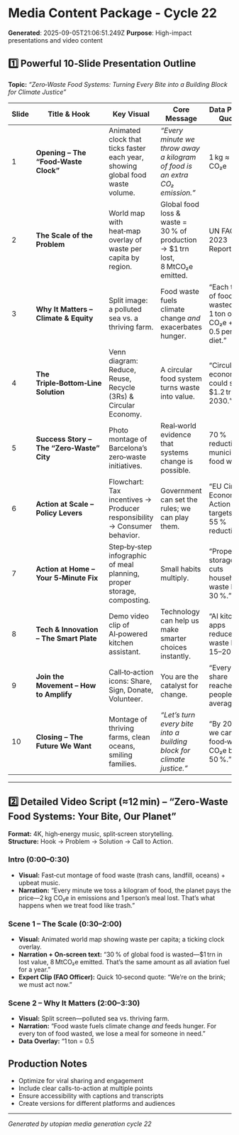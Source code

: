 # Media Content Package - Cycle 22

**Generated**: 2025-09-05T21:06:51.249Z
**Purpose**: High-impact presentations and video content

## 1️⃣ Powerful 10‑Slide Presentation Outline  
**Topic:** *“Zero‑Waste Food Systems: Turning Every Bite into a Building Block for Climate Justice”*  

| Slide | Title & Hook | Key Visual | Core Message | Data Point / Quote |
|-------|--------------|------------|---------------|--------------------|
| 1 | **Opening – The “Food‑Waste Clock”** | Animated clock that ticks faster each year, showing global food waste volume. | *“Every minute we throw away a kilogram of food is an extra CO₂ emission.”* | 1 kg ≈ 2 kg CO₂e |
| 2 | **The Scale of the Problem** | World map with heat‑map overlay of waste per capita by region. | Global food loss & waste = 30 % of production → $1 trn lost, 8 MtCO₂e emitted. | UN FAO 2023 Report |
| 3 | **Why It Matters – Climate & Equity** | Split image: a polluted sea vs. a thriving farm. | Food waste fuels climate change *and* exacerbates hunger. | “Each ton of food wasted = 1 ton of CO₂e + 0.5 person’s diet.” |
| 4 | **The Triple‑Bottom‑Line Solution** | Venn diagram: Reduce, Reuse, Recycle (3Rs) & Circular Economy. | A circular food system turns waste into value. | “Circular economy could save $1.2 trn by 2030.” |
| 5 | **Success Story – The “Zero‑Waste” City** | Photo montage of Barcelona’s zero‑waste initiatives. | Real‑world evidence that systems change is possible. | 70 % reduction in municipal food waste. |
| 6 | **Action at Scale – Policy Levers** | Flowchart: Tax incentives → Producer responsibility → Consumer behavior. | Government can set the rules; we can play them. | “EU Circular Economy Action Plan targets 55 % reduction.” |
| 7 | **Action at Home – Your 5‑Minute Fix** | Step‑by‑step infographic of meal planning, proper storage, composting. | Small habits multiply. | “Proper storage cuts household waste by 30 %.” |
| 8 | **Tech & Innovation – The Smart Plate** | Demo video clip of AI‑powered kitchen assistant. | Technology can help us make smarter choices instantly. | “AI kitchen apps reduce food waste by 15–20 %.” |
| 9 | **Join the Movement – How to Amplify** | Call‑to‑action icons: Share, Sign, Donate, Volunteer. | You are the catalyst for change. | “Every share reaches 4 people on average.” |
|10 | **Closing – The Future We Want** | Montage of thriving farms, clean oceans, smiling families. | *“Let’s turn every bite into a building block for climate justice.”* | “By 2030 we can cut food‑waste CO₂e by 50 %.” |

---

## 2️⃣ Detailed Video Script (≈12 min) – “Zero‑Waste Food Systems: Your Bite, Our Planet”

**Format:** 4K, high‑energy music, split‑screen storytelling.  
**Structure:** Hook → Problem → Solution → Call to Action.

### Intro (0:00–0:30)
- **Visual:** Fast‑cut montage of food waste (trash cans, landfill, oceans) + upbeat music.
- **Narration:** “Every minute we toss a kilogram of food, the planet pays the price—2 kg CO₂e in emissions and 1 person’s meal lost. That’s what happens when we treat food like trash.”

### Scene 1 – The Scale (0:30–2:00)
- **Visual:** Animated world map showing waste per capita; a ticking clock overlay.
- **Narration + On‑screen text:** “30 % of global food is wasted—$1 trn in lost value, 8 MtCO₂e emitted. That’s the same amount as all aviation fuel for a year.”
- **Expert Clip (FAO Officer):** Quick 10‑second quote: “We’re on the brink; we must act now.”

### Scene 2 – Why It Matters (2:00–3:30)
- **Visual:** Split screen—polluted sea vs. thriving farm.
- **Narration:** “Food waste fuels climate change *and* feeds hunger. For every ton of food wasted, we lose a meal for someone in need.”
- **Data Overlay:** “1 ton = 0.5

## Production Notes
- Optimize for viral sharing and engagement
- Include clear calls-to-action at multiple points
- Ensure accessibility with captions and transcripts
- Create versions for different platforms and audiences

---
*Generated by utopian media generation cycle 22*
